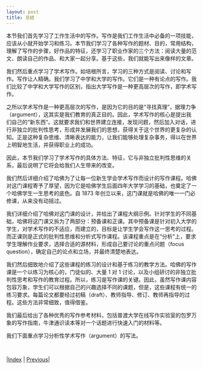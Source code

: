```yaml
---
layout: post
title: 总结
---
```


本节我们首先学习了工作生活中的写作。写作是我们工作生活中必备的一项技能，应该从小就开始学习和练习。本节我们学习了各种写作的题材、目的，常用结构，理解了写作的步骤，好作品的特征，还学习了职业作家的三个方法：阅读大量的范文、朗读自己的作品、和大家一起分享。基于这些，我们就能写出来像样的文章。

我们然后重点学习了学术写作。如培根所言，学习的三种方式是阅读、讨论和写作。写作让人精确。我们学习了中学和大学的写作。它们是一种有论点的写作。我们比较了中学和大学写作的区别，指出大学写作是一种更高层次的写作，即学术写作。

之所以学术写作是一种更高层次的写作，是因为它的目的是“寻找真理”，据理力争（argument），这其实是我们教育的真正目的。因此，学术写作的核心是提出我们自己的“新东西”。这就要求我们和世界建立连接，发现问题，然后加入对话，进行非独立的批判性思考，形成并发展我们的思想，获得关于这个世界的更复杂的认知。正是这种复杂思维、清晰表达的能力，让我们能够处理复杂事务，得以在世界上明智地生活，并获得职业上的成功。

因此，本节我们学习了学术写作的具体方法、特征，它与非独立批判性思维的关系，最后说明了它将会给我们人生带来的改变。

我们然后详细介绍了哈佛为了让每一位新生学会学术写作而设计的写作课程。哈佛对这门课程寄予了厚望，因为它是哈佛学生后面四年大学学习的基础，也奠定了一个哈佛学生一生思考的底色。自 1873 年创立以来，这门课就是哈佛的唯一一门必修课，从来没有动摇过。

我们详细介绍了哈佛对这门课的设计，并给出了课程大纲示例。针对学生的不同基础，哈佛将这门课又拆为了两部分：预备课和正课。其中预备课是针对初入大学的学生，对学术写作的不适应，而建立的，目标是让学生学会写作这一思考的过程。而正课则是正式的批判性思维和分析式写作课程。该课程重点是在“分析”上，要求学生理解作业要求，选择合适的源材料，形成自己要讨论的重点问题（focus question），确定自己的论点和立场，并最终清楚地表达。

我们然后细致地介绍了这些课程的练习的设计和基于练习的教学方法。哈佛的写作课是一个以练习为核心的，门徒似的、大量 1 对 1 讨论，以及小组研讨的非独立批判性思考和写作的教育过程。所以，练习是写作课的关键。因此，虽然写作课内容包容万象，学生们可以根据自己的兴趣选择不同的课题，但是，这些课程有统一的练习要求。每篇论文都要经过初稿（draft）、教师指导、修订、教师再指导的过程。这些方法非常细致，值得借鉴。

我们最后给出了各种优秀的写作参考材料，包括普渡大学在线写作实验室的包罗万象的写作指南，牛津通识读本等对一个话题进行快速入门的材料等。

我们下面重点学习分析性学术写作（argument）的写法。

<br/>

|[Index](../) | [Previous](4-refer)|